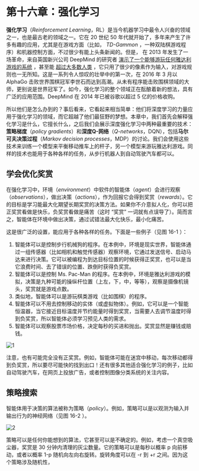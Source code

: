 # 第十六章：强化学习

**强化学习**（*Reinforcement	Learning*，RL）是当今机器学习中最令人兴奋的领域之一，也是最古老的领域之一。它在 20 世纪 50 年代就开始了，多年来产生了许多有趣的应用，尤其是在游戏方面（比如， *TD-Gammon* ，一种双陆棋游戏程序）和机器控制方面，不过很少有能上头条新闻的。但是， 在 2013 年发生了一场革命，来自英国新兴公司 DeepMind 的研究者 [演示了一个能够游玩任何雅达利游戏的系统](https://goo.gl/hceDs5) ，甚至能 [超过大多数人类](https://goo.gl/hgpvz7) ，它只用了很少的像素作为输入，对游戏规则也一无所知。这是一系列令人惊叹的壮举中的第一次，在 2016 年 3 月以 AlphaGo 击败世界围棋冠军李世石而达到高潮。从未有程序能击败围棋领域的大师，更别说是世界冠军了。如今，强化学习的整个领域正在酝酿着新的想法，具有广泛的应用范围。DeepMind 在 2014 年已被谷歌以超过 5 亿的价格收购。

所以他们是怎么办到的？事后看来，它看起来相当简单：他们将深度学习的力量应用于强化学习的领域，而它超越了他们最狂野的梦想。本章中，我们首先会解释强化学习是什么，它擅长什么，之后我们会展示深度强化学习中两种最重要的技术：**策略梯度**（*policy gradients*）和**深度Q-网络**（*Q-networks*，DQN），包括**马尔可夫决策过程**（*Markov decision processes*，MDP）的讨论。我们会使用这些技术来训练一个模型来平衡移动推车上的杆子，另一个模型来游玩雅达利游戏。同样的技术也能用于各种各样的任务，从步行机器人到自动驾驶汽车都可以。


## 学会优化奖赏

在强化学习中，环境（*environment*）中软件的智能体（*agent*）会进行观察（*observations*），做出决策（*actions*），作为回报它会得到奖赏（*rewards*）。它的目标是学习能最大化期望长期奖赏的决策方法。如果你不介意拟人化，你可以把正奖赏看做是快乐，负奖赏看做是痛苦（这时 “奖赏” 一词就有点误导了）。简而言之，智能体在环境中做出决策，通过试错法最大化快乐，最小化痛苦。

这是很广泛的设置，能应用于各种各样的任务。下面是一些例子（见图 16-1 ）：

1. 智能体可以是控制步行机械狗的程序。在本例中，环境是现实世界，智能体通过一组传感器（比如相机和触觉传感器）观察环境，它通过发送信号、启动马达来进行决策。它可以被编程为到达目标位置的时候获得正奖赏，也可以是当它浪费时间、去了错误的位置、跌倒时获得负奖赏。
2. 智能体可以是控制 Ms. Pac-Man 的程序。在本例中，环境是雅达利游戏的模拟，决策是九种可能的操纵杆位置（上左，下，中，等等），观察是摄像机镜头，奖赏就是游戏点数。
3. 类似地，智能体可以是游玩棋类游戏（比如围棋）的程序。
4. 智能体可以不用去控制移动的实体（或虚拟物体）。例如，它可以是一个智能恒温器，当它接近目标温度并节约能量时得到奖赏，当需要人去调节温度时得到负奖赏，所以智能体必须学习预见人类的需求。
5. 智能体可以观察股票市场价格，决定每秒的买进和抛出。奖赏显然是赚钱或赔钱。

![1](./images/chap16/16-1.png)

注意，也有可能完全没有正奖赏。例如，智能体可能在迷宫中移动，每次移动都得到负奖赏，所以要尽可能快的找到出口！还有很多其他适合强化学习的例子，比如自动驾驶汽车，在网页上投放广告，或者控制图像分类系统的关注内容。

## 策略搜索

智能体用于决策的算法被称为策略（*policy*）。例如，策略可以是以观测为输入并输出行为的神经网络（见图 16-2 ）。

![2](./images/chap16/16-2.png)

策略可以是任何你能想到的算法，它甚至可以是不确定的。例如，考虑一个真空吸尘器，奖赏是 30 分钟内清理的灰尘数量。它的策略可以是每秒以概率 p 向前移动，或者以概率 1-p 随机向左向右旋转。旋转角度可以在 -r 到 +r 之间。因为这个策略涉及随机性，
